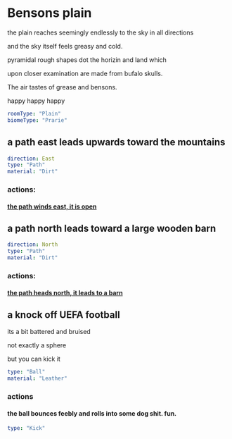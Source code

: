 # Bensons plain

the plain reaches seemingly endlessly to the sky in all directions

and the sky itself feels greasy and cold.

pyramidal rough shapes dot the horizin and land which

upon closer examination are made from bufalo skulls.

The air tastes of grease and bensons.

happy happy happy

```yaml
roomType: "Plain"
biomeType: "Prarie"
```

## a path east leads upwards toward the mountains

```yaml
direction: East
type: "Path"
material: "Dirt"
```

### actions:

#### [the path winds east, it is open](walking-eagle-pass.md)

## a path north leads toward a large wooden barn

```yaml
direction: North
type: "Path"
material: "Dirt"
```

### actions:

#### [the path heads north, it leads to a barn](elis-barn.md)

## a knock off UEFA football

its a bit battered and bruised

not exactly a sphere

but you can kick it

```yaml
type: "Ball"
material: "Leather"
```

### actions

#### the ball bounces feebly and rolls into some dog shit. fun.

```yaml
type: "Kick"
```
